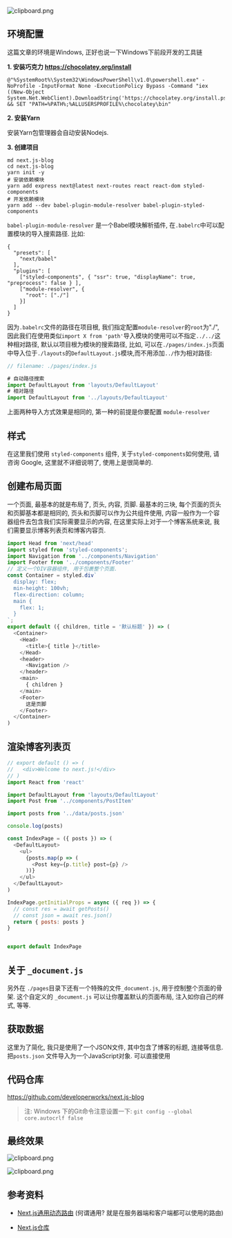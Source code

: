 
![clipboard.png](https://segmentfault.com/img/bVTh3x)

## 环境配置

这篇文章的环境是Windows, 正好也说一下Windows下前段开发的工具链

**1. 安装巧克力 https://chocolatey.org/install**

```
@"%SystemRoot%\System32\WindowsPowerShell\v1.0\powershell.exe" -NoProfile -InputFormat None -ExecutionPolicy Bypass -Command "iex ((New-Object System.Net.WebClient).DownloadString('https://chocolatey.org/install.ps1'))" && SET "PATH=%PATH%;%ALLUSERSPROFILE%\chocolatey\bin"
```

**2. 安装Yarn**

安装Yarn包管理器会自动安装Nodejs.

**3. 创建项目**

```
md next.js-blog
cd next.js-blog
yarn init -y
# 安装依赖模块
yarn add express next@latest next-routes react react-dom styled-components
# 开发依赖模块
yarn add --dev babel-plugin-module-resolver babel-plugin-styled-components
```

`babel-plugin-module-resolver` 是一个Babel模块解析插件, 在`.babelrc`中可以配置模块的导入搜索路径. 比如:

```
{
  "presets": [
    "next/babel"
  ],
  "plugins": [
    ["styled-components", { "ssr": true, "displayName": true, "preprocess": false } ],
    ["module-resolver", {
      "root": ["./"]
    }]
  ]
}
```

因为`.babelrc`文件的路径在项目根, 我们指定配置`module-resolver`的`root`为"./", 因此我们在使用类似`import X from 'path'`导入模块的使用可以不指定`../../`这种相对路径, 默认以项目根为模块的搜索路径, 比如, 可以在`./pages/index.js`页面中导入位于`./layouts`的`DefaultLayout.js`模块,而不用添加`../`作为相对路径:


```js
// filename: ./pages/index.js

# 自动路径搜索
import DefaultLayout from 'layouts/DefaultLayout'
# 相对路径
import DefaultLayout from '../layouts/DefaultLayout'
```

上面两种导入方式效果是相同的, 第一种的前提是你要配置 `module-resolver`

## 样式

在这里我们使用 `styled-components` 组件, 关于`styled-components`如何使用, 请咨询 Google, 这里就不详细说明了, 使用上是很简单的.


## 创建布局页面

一个页面, 最基本的就是布局了, 页头, 内容, 页脚. 最基本的三块, 每个页面的页头和页脚基本都是相同的, 页头和页脚可以作为公共组件使用, 内容一般作为一个容器组件去包含我们实际需要显示的内容, 在这里实际上对于一个博客系统来说, 我们需要显示博客列表页和博客内容页.

```js
import Head from 'next/head'
import styled from 'styled-components';
import Navigation from '../components/Navigation'
import Footer from '../components/Footer'
// 定义一个DIV容器组件, 用于包裹整个页面.
const Container = styled.div`
  display: flex;
  min-height: 100vh;
  flex-direction: column;
  main {
    flex: 1;
  }
`;
export default ({ children, title = '默认标题' }) => (
  <Container>
    <Head>
      <title>{ title }</title>
    </Head>
    <header>
      <Navigation />
    </header>
    <main>
      { children }
    </main>
    <Footer>
      这是页脚
    </Footer>
  </Container>
)

```

## 渲染博客列表页

```js
// export default () => (
//   <div>Welcome to next.js!</div>
// )
import React from 'react'

import DefaultLayout from 'layouts/DefaultLayout'
import Post from '../components/PostItem'

import posts from '../data/posts.json'

console.log(posts)

const IndexPage = ({ posts }) => (
  <DefaultLayout>
    <ul>
      {posts.map(p => (
        <Post key={p.title} post={p} />
      ))}
    </ul>
  </DefaultLayout>
)

IndexPage.getInitialProps = async ({ req }) => {
  // const res = await getPosts()
  // const json = await res.json()
  return { posts: posts }
}


export default IndexPage
```

## 关于 `_document.js`

另外在 `./pages`目录下还有一个特殊的文件`_document.js`, 用于控制整个页面的骨架. 这个自定义的 `_document.js` 可以让你覆盖默认的页面布局, 注入如你自己的样式, 等等.

## 获取数据

这里为了简化, 我只是使用了一个JSON文件, 其中包含了博客的标题, 连接等信息. 把`posts.json` 文件导入为一个JavaScript对象. 可以直接使用

## 代码仓库

https://github.com/developerworks/next.js-blog

> 注:
> Windows 下的Git命令注意设置一下: `git config --global core.autocrlf false`

## 最终效果

![clipboard.png](https://segmentfault.com/img/bVTh1f)

![clipboard.png](https://segmentfault.com/img/bVTh1h)

## 参考资料

- [Next.js通用动态路由][1] (何谓通用? 就是在服务器端和客户端都可以使用的路由)
- [Next.js仓库][2]


  [1]: https://github.com/fridays/next-routes
  [2]: https://github.com/zeit/next.js
